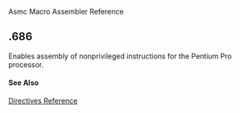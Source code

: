 Asmc Macro Assembler Reference

## .686

Enables assembly of nonprivileged instructions for the Pentium Pro processor.

#### See Also

[Directives Reference](readme.md)
